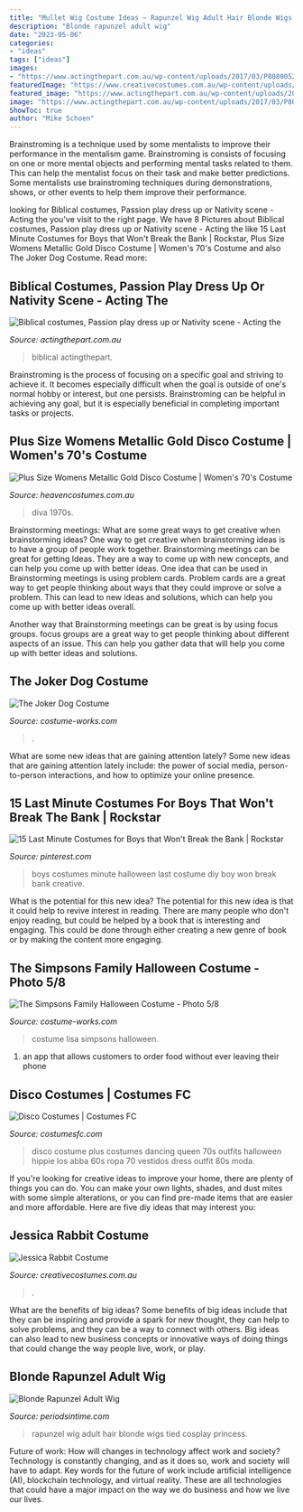 ```yaml
---
title: "Mullet Wig Costume Ideas ~ Rapunzel Wig Adult Hair Blonde Wigs Tied Cosplay Princess"
description: "Blonde rapunzel adult wig"
date: "2023-05-06"
categories:
- "ideas"
tags: ["ideas"]
images:
- "https://www.actingthepart.com.au/wp-content/uploads/2017/03/P8080052-1200x1600.jpg"
featuredImage: "https://www.creativecostumes.com.au/wp-content/uploads/2017/03/jessica-rabbit-768x1024.jpg"
featured_image: "https://www.actingthepart.com.au/wp-content/uploads/2017/03/P8080052-1200x1600.jpg"
image: "https://www.actingthepart.com.au/wp-content/uploads/2017/03/P8080052-1200x1600.jpg"
ShowToc: true
author: "Mike Schoen"
---
```



Brainstroming is a technique used by some mentalists to improve their performance in the mentalism game. Brainstroming is consists of focusing on one or more mental objects and performing mental tasks related to them. This can help the mentalist focus on their task and make better predictions. Some mentalists use brainstroming techniques during demonstrations, shows, or other events to help them improve their performance.

	

		
looking for Biblical costumes, Passion play dress up or Nativity scene - Acting the you've visit to the right page. We have 8 Pictures about Biblical costumes, Passion play dress up or Nativity scene - Acting the like 15 Last Minute Costumes for Boys that Won&#039;t Break the Bank | Rockstar, Plus Size Womens Metallic Gold Disco Costume | Women&#039;s 70&#039;s Costume and also The Joker Dog Costume. Read more:
		
    
## Biblical Costumes, Passion Play Dress Up Or Nativity Scene - Acting The

<img loading=lazy src="https://www.actingthepart.com.au/wp-content/uploads/2017/03/P8080052-1200x1600.jpg" onerror="this.onerror=null;this.src='https://tse1.mm.bing.net/th?id=OIP.q6XSf5SAdJxLDurF6E_oqgHaJ4&amp;pid=15.1';" alt="Biblical costumes, Passion play dress up or Nativity scene - Acting the">

_Source: actingthepart.com.au_

>biblical actingthepart. 

	

Brainstroming is the process of focusing on a specific goal and striving to achieve it. It becomes especially difficult when the goal is outside of one's normal hobby or interest, but one persists. Brainstroming can be helpful in achieving any goal, but it is especially beneficial in completing important tasks or projects.

    
## Plus Size Womens Metallic Gold Disco Costume | Women&#039;s 70&#039;s Costume

<img loading=lazy src="https://www.heavencostumes.com.au/media/catalog/product/cache/3ca7c4de79fd9294a778cbfdebc9dde4/l/e/lega-85596x-disco-diva-plus-size-women-s-sexy-1970-s-fancy-dress-costume-back.jpg" onerror="this.onerror=null;this.src='https://tse3.mm.bing.net/th?id=OIP.vvM4kQQRAdXgGInyMa4TIgHaL7&amp;pid=15.1';" alt="Plus Size Womens Metallic Gold Disco Costume | Women&#039;s 70&#039;s Costume">

_Source: heavencostumes.com.au_

>diva 1970s. 

	

Brainstorming meetings: What are some great ways to get creative when brainstorming ideas?
One way to get creative when brainstorming ideas is to have a group of people work together. Brainstorming meetings can be great for getting Ideas. They are a way to come up with new concepts, and can help you come up with better ideas. 
One idea that can be used in Brainstorming meetings is using problem cards. Problem cards are a great way to get people thinking about ways that they could improve or solve a problem. This can lead to new ideas and solutions, which can help you come up with better ideas overall. 

Another way that Brainstorming meetings can be great is by using focus groups. focus groups are a great way to get people thinking about different aspects of an issue. This can help you gather data that will help you come up with better ideas and solutions.

    
## The Joker Dog Costume

<img loading=lazy src="https://photos.costume-works.com/full/the_joker_dog.jpg" onerror="this.onerror=null;this.src='https://tse2.mm.bing.net/th?id=OIP.grg8HHXXR1OY_mDX7rkzZQHaJ3&amp;pid=15.1';" alt="The Joker Dog Costume">

_Source: costume-works.com_

>. 

	

What are some new ideas that are gaining attention lately?
Some new ideas that are gaining attention lately include: the power of social media, person-to-person interactions, and how to optimize your online presence.

    
## 15 Last Minute Costumes For Boys That Won&#039;t Break The Bank | Rockstar

<img loading=lazy src="https://i.pinimg.com/736x/e3/1f/b5/e31fb538b0ff24a07915847aa8453b2f--halloween-costumes-for-boys-diy-costumes.jpg" onerror="this.onerror=null;this.src='https://tse1.mm.bing.net/th?id=OIP.U2_tVxF6LjDkzhIzqOgT7gHaLH&amp;pid=15.1';" alt="15 Last Minute Costumes for Boys that Won&#039;t Break the Bank | Rockstar">

_Source: pinterest.com_

>boys costumes minute halloween last costume diy boy won break bank creative. 

	

What is the potential for this new idea?
The potential for this new idea is that it could help to revive interest in reading. There are many people who don't enjoy reading, but could be helped by a book that is interesting and engaging. This could be done through either creating a new genre of book or by making the content more engaging.

    
## The Simpsons Family Halloween Costume - Photo 5/8

<img loading=lazy src="http://photos.costume-works.com/full/the_simpsons5.jpg" onerror="this.onerror=null;this.src='https://tse4.mm.bing.net/th?id=OIP.6FIv-rUzq05awXB5WgVIVgHaKq&amp;pid=15.1';" alt="The Simpsons Family Halloween Costume - Photo 5/8">

_Source: costume-works.com_

>costume lisa simpsons halloween. 

	

1. an app that allows customers to order food without ever leaving their phone

    
## Disco Costumes | Costumes FC

<img loading=lazy src="http://www.costumesfc.com/wp-content/uploads/2014/12/Plus-Size-Disco-Costumes.jpg" onerror="this.onerror=null;this.src='https://tse3.mm.bing.net/th?id=OIP.kxU2fFCu8okMRFxJ9cugxwHaPJ&amp;pid=15.1';" alt="Disco Costumes | Costumes FC">

_Source: costumesfc.com_

>disco costume plus costumes dancing queen 70s outfits halloween hippie los abba 60s ropa 70 vestidos dress outfit 80s moda. 

	

If you're looking for creative ideas to improve your home, there are plenty of things you can do. You can make your own lights, shades, and dust mites with some simple alterations, or you can find pre-made items that are easier and more affordable. Here are five diy ideas that may interest you: 

    
## Jessica Rabbit Costume

<img loading=lazy src="https://www.creativecostumes.com.au/wp-content/uploads/2017/03/jessica-rabbit-768x1024.jpg" onerror="this.onerror=null;this.src='https://tse3.mm.bing.net/th?id=OIP.zv1bjoU2ej6HV9JbOx1BoAHaJ4&amp;pid=15.1';" alt="Jessica Rabbit Costume">

_Source: creativecostumes.com.au_

>. 

	

What are the benefits of big ideas?
Some benefits of big ideas include that they can be inspiring and provide a spark for new thought, they can help to solve problems, and they can be a way to connect with others. Big ideas can also lead to new business concepts or innovative ways of doing things that could change the way people live, work, or play.

    
## Blonde Rapunzel Adult Wig

<img loading=lazy src="https://www.periodsintime.com/images/products/RW2.jpg" onerror="this.onerror=null;this.src='https://tse3.mm.bing.net/th?id=OIP.2RAIrz8GTNRoIpEfxqFNbgHaJ4&amp;pid=15.1';" alt="Blonde Rapunzel Adult Wig">

_Source: periodsintime.com_

>rapunzel wig adult hair blonde wigs tied cosplay princess. 

	

Future of work: How will changes in technology affect work and society?
Technology is constantly changing, and as it does so, work and society will have to adapt. Key words for the future of work include artificial intelligence (AI), blockchain technology, and virtual reality. These are all technologies that could have a major impact on the way we do business and how we live our lives.

